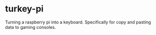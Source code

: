 # turkey-pi
Turning a raspberry pi into a keyboard. Specifically for copy and pasting data to gaming consoles.
